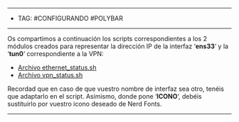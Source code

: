 
----
- TAG: #CONFIGURANDO #POLYBAR 
-----
Os compartimos a continuación los scripts correspondientes a los 2 módulos creados para representar la dirección IP de la interfaz ‘**ens33**‘ y la ‘**tun0**‘ correspondiente a la VPN:

- [Archivo ethernet_status.sh](https://pastebin.com/HcKxU3tD)
- [Archivo vpn_status.sh](https://pastebin.com/sUk5hB4Q)

Recordad que en caso de que vuestro nombre de interfaz sea otro, tenéis que adaptarlo en el script. Asimismo, donde pone ‘**ICONO**‘, debéis sustituirlo por vuestro icono deseado de Nerd Fonts.

----
